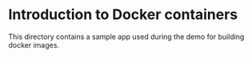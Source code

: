 # Introduction to Docker containers

This directory contains a sample app used during the demo for building docker images.
